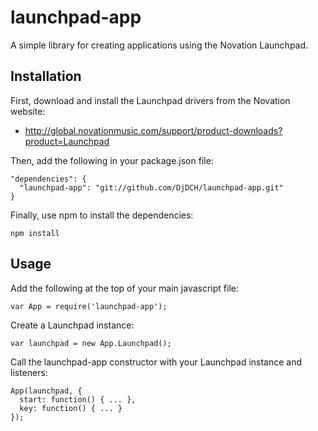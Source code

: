 launchpad-app
=============

A simple library for creating applications using the Novation Launchpad.

Installation
------------

First, download and install the Launchpad drivers from the Novation website:

* http://global.novationmusic.com/support/product-downloads?product=Launchpad

Then, add the following in your package.json file:

    "dependencies": {
      "launchpad-app": "git://github.com/DjDCH/launchpad-app.git"
    }

Finally, use npm to install the dependencies:

    npm install

Usage
-----

Add the following at the top of your main javascript file:

    var App = require('launchpad-app');

Create a Launchpad instance:

    var launchpad = new App.Launchpad();

Call the launchpad-app constructor with your Launchpad instance and listeners:

    App(launchpad, {
      start: function() { ... },
      key: function() { ... }
    });
